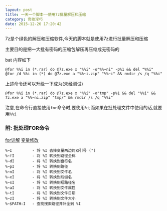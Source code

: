 ```yaml
---
layout: post
title: 一天一个脚本——使用7z批量解压和压缩
category: 奇技淫巧
date: 2015-12-26 17:20:42
---
```


7z是个绿色的解压和压缩软件,今天的脚本就是使用7z进行批量解压和压缩

主要目的是把一大批有密码的压缩包解压再压缩成无密码的

bat 内容如下

```
@for %%i in (*.rar) do @7z.exe x "%%i" -o"%%~ni" -p%1 && del "%%i"
@for /d %%i in (*) do @7z.exe a "%%~i.zip" "%%~i" && rmdir /s /q "%%i"
```

上述命令还可以升级一下成为(未经测试)

```
@for %%i in (*.rar) do @7z.exe x "%%i" -o"tmp" -p%1 && del "%%i" && 7z.exe a "%%~ni.zip" "tmp/" && rmdir /s /q "%%i"
```

注意,在命令行直接使用`for`命令时,要使用`%i`;而如果在批处理文件中使用的话,就要用`%%i`

### 附: 批处理FOR命令
[for详解](http://blog.csdn.net/xhhjin/article/details/7373524)
[变量修改](https://wanglongqi.github.io/system/2014/11/18/variableinforloop/)

```
%~I         - 将 %I 去掉变量两边的双引号 (")
%~fI        - 将 %I 转换到路径全称
%~dI        - 将 %I 转换到盘符名
%~pI        - 将 %I 转换到路径
%~nI        - 将 %I 转换到文件名
%~xI        - 将 %I 转换到后缀名
%~sI        - 将 %I 转换到短路径名
%~aI        - 将 %I 转换到文件属性
%~tI        - 将 %I 转换到文件日期
%~zI        - 将 %I 转换到文件大小
%~$PATH:I   - 查找搜索路径并补全到 %I
```
